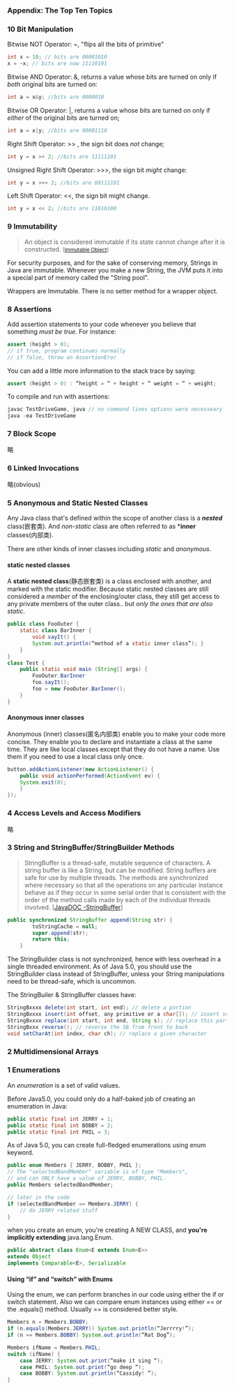 ### **Appendix: The Top Ten Topics**

### 10 Bit Manipulation

Bitwise NOT Operator: ~, "flips all the bits of primitive"

```Java
int x = 10; // bits are 00001010
x = ~x; // bits are now 11110101
```

Bitwise AND Operator: &, returns a value whose bits are turned on only if *both* original bits are turned on:

```Java
int a = x&y; //bits are 0000010
```

Bitwise OR Operator: |, returns a value whose bits are turned on only if *either* of the original bits are turned on;

```Java
int a = x|y; //bits are 00001110
```

Right Shift Operator: >> , the sign bit does *not* change;

```Java
int y = x >> 2; //bits are 11111101
```

Unsigned Right Shift Operator: >>>, the sign bit *might* change:

```Java
int y = x >>> 2; //bits are 00111101
```

Left Shift Operator: <<, the sign bit might change.

```Java
int y = x << 2; //bits are 11010100
```



### 9 Immutability

> An object is considered immutable if its state cannot change after it is constructed. <small>[[Immutable Object](https://docs.oracle.com/javase/tutorial/essential/concurrency/immutable.html)]</small>


For security purposes, and for the sake of conserving memory, <C>String</C>s in Java are immutable. Whenever you make a new <C>String</C>, the JVM puts it into a special part of memory called the "String pool".

Wrappers are  Immutable. There is no setter method for a wrapper object.

### 8 Assertions

Add assertion statements to your code whenever you believe that something *must be true*. For instance:

```Java
assert (height > 0);
// if true, program continues normally
// if false, throw an AssertionEror
```

You can add a little more information to the stack trace by saying:

```Java
assert (height > 0) : “height = “ + height + “ weight = “ + weight;
```

To compile and run with assertions:

```Java
javac TestDriveGame, java // no command lines options were necesseary
java -ea TestDriveGame
```

### 7 Block Scope

略

### 6 Linked Invocations

略(obvious)

### 5 Anonymous and Static Nested Classes

Any Java class that's defined within the scope of another class is a ***nested*** class(嵌套类). And *non-static* class are often referred to as ***inner** classes(内部类).

There are other kinds of inner classes including *static* and *anonymous*.

#### static nested classes


A **static nested class**(静态嵌套类) is  a class enclosed with another, and marked with the static modifier. Because static nested classes are still considered a *member* of the enclosing/outer class, they still get access to any private members of the outer class.. but *only the ones that are also static*.

```Java
public class FooOuter {
    static class BarInner { 
        void sayIt() {
        System.out.println(“method of a static inner class”); }
    }
}
class Test { 
    public static void main (String[] args) {
        FooOuter.BarInner
        foo.sayIt();
        foo = new FooOuter.BarInner();
    }
}
```

#### Anonymous inner classes

Anonymous (inner) classes(匿名内部类) enable you to make your code more concise. They enable you to declare and instantiate a class at the same time. They are like local classes except that they do not have a name. Use them if you need to use a local class only once.

```Java
button.addActionListener(new ActionListener() { 
    public void actionPerformed(ActionEvent ev) { 
    System.exit(0); 
    }
});
```

### 4 Access Levels and Access Modifiers

略

### 3 String and StringBuffer/StringBuilder Methods

> <C>StringBuffer</C> is a thread-safe, mutable sequence of characters. A string buffer is like a <C>String</C>, but can be modified. 
> String buffers are safe for use by multiple threads. The methods are synchronized where necessary so that all the operations on any particular instance behave as if they occur in some serial order that is consistent with the order of the method calls made by each of the individual threads involved. [[JavaDOC -StringBuffer](https://docs.oracle.com/javase/7/docs/api/java/lang/StringBuffer.html)]


```Java
public synchronized StringBuffer append(String str) {
        toStringCache = null;
        super.append(str);
        return this;
    }
```

The <C>StringBuilder</C> class is not synchronized, hence with less overhead in a single threaded environment. As of Java 5.0, you should use the <C>StringBuilder</C> class instead of <C>StringBuffer</C>, unless your <C>String</C> manipulations need to be thread-safe, which is uncommon.


The <C>StringBuiler</C> & <C>StringBuffer</C> classes have:

```Java
StringBxxxx delete(int start, int end); // delete a portion
StringBxxxx insert(int offset, any primitive or a char[]); // insert something
StringBxxxx replace(int start, int end, String s); // replace this part with this String
StringBxxx reverse(); // reverse the SB from front to back
void setCharAt(int index, char ch); // replace a given character
```


### 2 Multidimensional Arrays


### 1 Enumerations

An *enumeration* is a set of valid values.

Before Java5.0, you could only do a half-baked job of creating an enumeration in Java:

```Java
public static final int JERRY = 1; 
public static final int BOBBY = 2; 
public static final int PHIL = 3;
```

As of Java 5.0, you can create full-fledged enumerations using enum<C></C> keyword.

```Java
public enum Members { JERRY, BOBBY, PHIL };
// The "selectedBandMember" variable is of type "Members", 
// and can ONLY have a value of JERRY, BOBBY, PHIL.
public Members selectedBandMember; 

// later in the code
if (selectedBandMember == Members.JERRY) { 
    // do JERRY related stuff 
}
```

when you create an enum, you're creating A NEW CLASS, and **you're implicitly extending** <C>java.lang.Enum</C>.

```Java
public abstract class Enum<E extends Enum<E>>
extends Object 
implements Comparable<E>, Serializable
```

#### Using “if” and “switch” with Enums

Using the enum, we can perform branches in our code using either the <C>if</C> or <C>switch</C> statement. Also we can compare enum instances using either == or the <C>.equals()</C> method. Usually == is considered better style.

```Java
Members n = Members.BOBBY; 
if (n.equals(Members.JERRY)) System.out.println(“Jerrrry!”); 
if (n == Members.BOBBY) System.out.println(“Rat Dog”);

Members ifName = Members.PHIL; 
switch (ifName) {
    case JERRY: System.out.print(“make it sing “);
    case PHIL: System.out.print(“go deep “);
    case BOBBY: System.out.println(“Cassidy! ”); 
}
```















